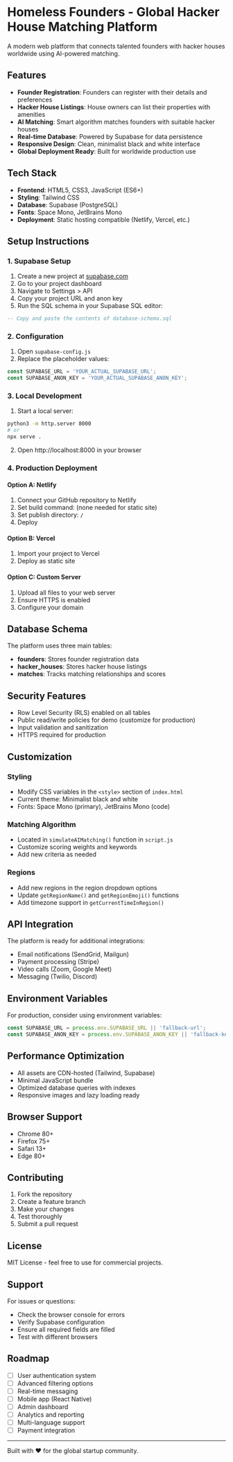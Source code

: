 # Homeless Founders - Global Hacker House Matching Platform

A modern web platform that connects talented founders with hacker houses worldwide using AI-powered matching.

## Features

- **Founder Registration**: Founders can register with their details and preferences
- **Hacker House Listings**: House owners can list their properties with amenities
- **AI Matching**: Smart algorithm matches founders with suitable hacker houses
- **Real-time Database**: Powered by Supabase for data persistence
- **Responsive Design**: Clean, minimalist black and white interface
- **Global Deployment Ready**: Built for worldwide production use

## Tech Stack

- **Frontend**: HTML5, CSS3, JavaScript (ES6+)
- **Styling**: Tailwind CSS
- **Database**: Supabase (PostgreSQL)
- **Fonts**: Space Mono, JetBrains Mono
- **Deployment**: Static hosting compatible (Netlify, Vercel, etc.)

## Setup Instructions

### 1. Supabase Setup

1. Create a new project at [supabase.com](https://supabase.com)
2. Go to your project dashboard
3. Navigate to Settings > API
4. Copy your project URL and anon key
5. Run the SQL schema in your Supabase SQL editor:

```sql
-- Copy and paste the contents of database-schema.sql
```

### 2. Configuration

1. Open `supabase-config.js`
2. Replace the placeholder values:

```javascript
const SUPABASE_URL = 'YOUR_ACTUAL_SUPABASE_URL';
const SUPABASE_ANON_KEY = 'YOUR_ACTUAL_SUPABASE_ANON_KEY';
```

### 3. Local Development

1. Start a local server:
```bash
python3 -m http.server 8000
# or
npx serve .
```

2. Open http://localhost:8000 in your browser

### 4. Production Deployment

#### Option A: Netlify
1. Connect your GitHub repository to Netlify
2. Set build command: (none needed for static site)
3. Set publish directory: `/`
4. Deploy

#### Option B: Vercel
1. Import your project to Vercel
2. Deploy as static site

#### Option C: Custom Server
1. Upload all files to your web server
2. Ensure HTTPS is enabled
3. Configure your domain

## Database Schema

The platform uses three main tables:

- **founders**: Stores founder registration data
- **hacker_houses**: Stores hacker house listings
- **matches**: Tracks matching relationships and scores

## Security Features

- Row Level Security (RLS) enabled on all tables
- Public read/write policies for demo (customize for production)
- Input validation and sanitization
- HTTPS required for production

## Customization

### Styling
- Modify CSS variables in the `<style>` section of `index.html`
- Current theme: Minimalist black and white
- Fonts: Space Mono (primary), JetBrains Mono (code)

### Matching Algorithm
- Located in `simulateAIMatching()` function in `script.js`
- Customize scoring weights and keywords
- Add new criteria as needed

### Regions
- Add new regions in the region dropdown options
- Update `getRegionName()` and `getRegionEmoji()` functions
- Add timezone support in `getCurrentTimeInRegion()`

## API Integration

The platform is ready for additional integrations:

- Email notifications (SendGrid, Mailgun)
- Payment processing (Stripe)
- Video calls (Zoom, Google Meet)
- Messaging (Twilio, Discord)

## Environment Variables

For production, consider using environment variables:

```javascript
const SUPABASE_URL = process.env.SUPABASE_URL || 'fallback-url';
const SUPABASE_ANON_KEY = process.env.SUPABASE_ANON_KEY || 'fallback-key';
```

## Performance Optimization

- All assets are CDN-hosted (Tailwind, Supabase)
- Minimal JavaScript bundle
- Optimized database queries with indexes
- Responsive images and lazy loading ready

## Browser Support

- Chrome 80+
- Firefox 75+
- Safari 13+
- Edge 80+

## Contributing

1. Fork the repository
2. Create a feature branch
3. Make your changes
4. Test thoroughly
5. Submit a pull request

## License

MIT License - feel free to use for commercial projects.

## Support

For issues or questions:
- Check the browser console for errors
- Verify Supabase configuration
- Ensure all required fields are filled
- Test with different browsers

## Roadmap

- [ ] User authentication system
- [ ] Advanced filtering options
- [ ] Real-time messaging
- [ ] Mobile app (React Native)
- [ ] Admin dashboard
- [ ] Analytics and reporting
- [ ] Multi-language support
- [ ] Payment integration

---

Built with ❤️ for the global startup community.
